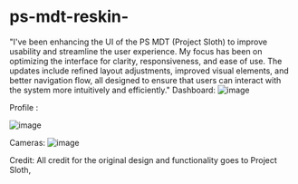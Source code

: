 # ps-mdt-reskin-
"I've been enhancing the UI of the PS MDT (Project Sloth) to improve usability and streamline the user experience. My focus has been on optimizing the interface for clarity, responsiveness, and ease of use. The updates include refined layout adjustments, improved visual elements, and better navigation flow, all designed to ensure that users can interact with the system more intuitively and efficiently."
Dashboard:
![image](https://github.com/user-attachments/assets/25a12e07-34a1-45e3-b081-c9b4733990de)

Profile :

![image](https://github.com/user-attachments/assets/0f7b8677-6e0e-4227-859e-d3af7c643ae9)

Cameras:
![image](https://github.com/user-attachments/assets/5e848148-7b55-44fd-9d1b-9f678d8508f2)



Credit:
 All credit for the original design and functionality goes to Project Sloth,

